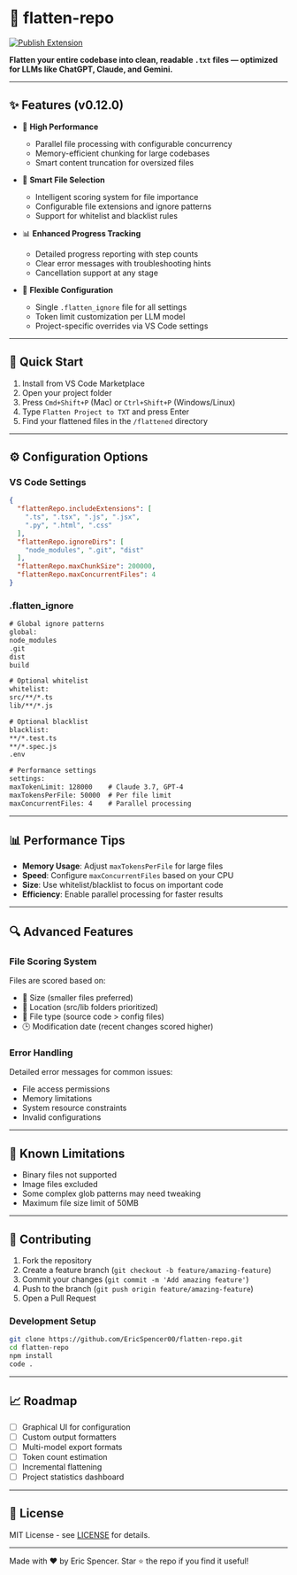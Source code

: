 # 📄 flatten-repo 

[![Publish Extension](https://github.com/EricSpencer00/flatten-repo/actions/workflows/publish.yml/badge.svg)](https://github.com/EricSpencer00/flatten-repo/actions/workflows/publish.yml)

**Flatten your entire codebase into clean, readable `.txt` files — optimized for LLMs like ChatGPT, Claude, and Gemini.**

---

## ✨ Features (v0.12.0)

- 🚀 **High Performance**
  - Parallel file processing with configurable concurrency
  - Memory-efficient chunking for large codebases
  - Smart content truncation for oversized files
  
- 🎯 **Smart File Selection**
  - Intelligent scoring system for file importance
  - Configurable file extensions and ignore patterns
  - Support for whitelist and blacklist rules
  
- 📊 **Enhanced Progress Tracking**
  - Detailed progress reporting with step counts
  - Clear error messages with troubleshooting hints
  - Cancellation support at any stage
  
- 🔧 **Flexible Configuration**
  - Single `.flatten_ignore` file for all settings
  - Token limit customization per LLM model
  - Project-specific overrides via VS Code settings

---

## 🚀 Quick Start

1. Install from VS Code Marketplace
2. Open your project folder
3. Press `Cmd+Shift+P` (Mac) or `Ctrl+Shift+P` (Windows/Linux)
4. Type `Flatten Project to TXT` and press Enter
5. Find your flattened files in the `/flattened` directory

---

## ⚙️ Configuration Options

### VS Code Settings

```json
{
  "flattenRepo.includeExtensions": [
    ".ts", ".tsx", ".js", ".jsx", 
    ".py", ".html", ".css"
  ],
  "flattenRepo.ignoreDirs": [
    "node_modules", ".git", "dist"
  ],
  "flattenRepo.maxChunkSize": 200000,
  "flattenRepo.maxConcurrentFiles": 4
}
```

### .flatten_ignore

```txt
# Global ignore patterns
global:
node_modules
.git
dist
build

# Optional whitelist
whitelist:
src/**/*.ts
lib/**/*.js

# Optional blacklist
blacklist:
**/*.test.ts
**/*.spec.js
.env

# Performance settings
settings:
maxTokenLimit: 128000    # Claude 3.7, GPT-4
maxTokensPerFile: 50000  # Per file limit
maxConcurrentFiles: 4    # Parallel processing
```

---

## 📊 Performance Tips

- **Memory Usage**: Adjust `maxTokensPerFile` for large files
- **Speed**: Configure `maxConcurrentFiles` based on your CPU
- **Size**: Use whitelist/blacklist to focus on important code
- **Efficiency**: Enable parallel processing for faster results

---

## 🔍 Advanced Features

### File Scoring System

Files are scored based on:
- 📏 Size (smaller files preferred)
- 📂 Location (src/lib folders prioritized)
- 📝 File type (source code > config files)
- 🕒 Modification date (recent changes scored higher)

### Error Handling

Detailed error messages for common issues:
- File access permissions
- Memory limitations
- System resource constraints
- Invalid configurations

---

## 🐞 Known Limitations

- Binary files not supported
- Image files excluded
- Some complex glob patterns may need tweaking
- Maximum file size limit of 50MB

---

## 🤝 Contributing

1. Fork the repository
2. Create a feature branch (`git checkout -b feature/amazing-feature`)
3. Commit your changes (`git commit -m 'Add amazing feature'`)
4. Push to the branch (`git push origin feature/amazing-feature`)
5. Open a Pull Request

### Development Setup

```bash
git clone https://github.com/EricSpencer00/flatten-repo.git
cd flatten-repo
npm install
code .
```

---

## 📈 Roadmap

- [ ] Graphical UI for configuration
- [ ] Custom output formatters
- [ ] Multi-model export formats
- [ ] Token count estimation
- [ ] Incremental flattening
- [ ] Project statistics dashboard

---

## 📄 License

MIT License - see [LICENSE](LICENSE) for details.

---

Made with ❤️ by Eric Spencer. Star ⭐ the repo if you find it useful!